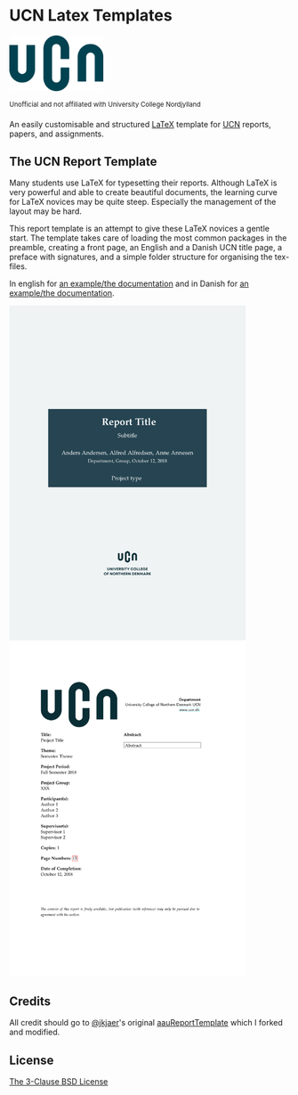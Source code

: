 # UCN Latex Templates
<p float="left">
  <img src="img/UCN-hovedlogo.png" height="100"/>
</p>
 <sup>Unofficial and not affiliated with University College Nordjylland</sup>

An easily customisable and structured [LaTeX](https://www.latex-project.org/) template for [UCN](https://ucn.dk) reports, papers, and assignments.


## The UCN Report Template
 Many students use LaTeX for typesetting their reports. Although LaTeX is very powerful and able to create beautiful documents, the learning curve for LaTeX novices may be quite steep. Especially the management of the layout may be hard.

This report template is an attempt to give these LaTeX novices a gentle start. The template takes care of loading the most common packages in the preamble, creating a front page, an English and a Danish UCN title page, a preface with signatures, and a simple folder structure for organising the tex-files.

In english for [an example/the documentation](https://github.com/Adrast/UCN-Latex-Templates/blob/master/UCNReportTemplate/UCNReportTemplate.pdf) and in Danish for [an example/the documentation](https://github.com/Adrast/UCN-Latex-Templates/blob/master/UCNReportTemplate/UCNReportTemplate.pdf).



<img src="img/githubFrontPage.PNG" width="425"/> <img src="img/githubUCN.PNG" width="425"/> 


## Credits

All credit should go to [@jkjaer](https://github.com/jkjaer)'s original [aauReportTemplate](https://github.com/jkjaer/aauLatexTemplates) which I forked and modified.

## License

[The 3-Clause BSD License](LICENSE)
